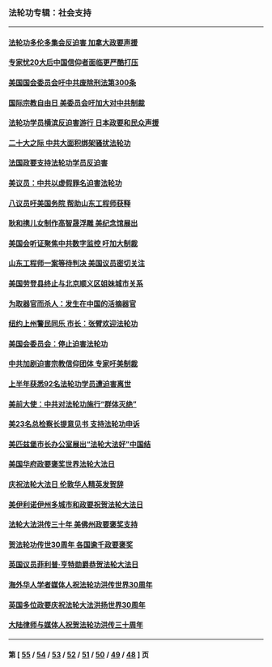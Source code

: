 ### 法轮功专辑：社会支持
---
#### [法轮功多伦多集会反迫害 加拿大政要声援](../../pages/nf4386/n13881303.md?01230430) 
#### [专家忧20大后中国信仰者面临更严酷打压](../../pages/nf4386/n13874993.md?01230430) 
#### [美国国会委员会吁中共废除刑法第300条](../../pages/nf4386/n13868121.md?01230430) 
#### [国际宗教自由日 美委员会吁加大对中共制裁](../../pages/nf4386/n13855021.md?01230430) 
#### [法轮功学员横滨反迫害游行 日本政要和民众声援](../../pages/nf4386/n13847132.md?01230430) 
#### [二十大之际 中共大面积绑架骚扰法轮功](../../pages/nf4386/n13846381.md?01230430) 
#### [法国政要支持法轮功学员反迫害](../../pages/nf4386/n13841970.md?01230430) 
#### [美议员：中共以虚假罪名迫害法轮功](../../pages/nf4386/n13841083.md?01230430) 
#### [八议员吁美国务院 帮助山东工程师获释](../../pages/nf4386/n13836379.md?01230430) 
#### [耿和携儿女制作高智晟浮雕 美纪念馆展出](../../pages/nf4386/n13829624.md?01230430) 
#### [美国会听证聚焦中共数字监控 吁加大制裁](../../pages/nf4386/n13825083.md?01230430) 
#### [山东工程师一案等待判决 美国议员密切关注](../../pages/nf4386/n13815065.md?01230430) 
#### [美国劳登县终止与北京顺义区姐妹城市关系](../../pages/nf4386/n13811030.md?01230430) 
#### [为取器官而杀人：发生在中国的活摘器官](../../pages/nf4386/n13794731.md?01230430) 
#### [纽约上州警民同乐 市长：张臂欢迎法轮功](../../pages/nf4386/n13794375.md?01230430) 
#### [美国会委员会：停止迫害法轮功](../../pages/nf4386/n13788164.md?01230430) 
#### [中共加剧迫害宗教信仰团体 专家吁美制裁](../../pages/nf4386/n13780252.md?01230430) 
#### [上半年获悉92名法轮功学员遭迫害离世](../../pages/nf4386/n13772701.md?01230430) 
#### [美前大使：中共对法轮功施行“群体灭绝”](../../pages/nf4386/n13771705.md?01230430) 
#### [美23名总检察长提意见书 支持法轮功申诉](../../pages/nf4386/n13766596.md?01230430) 
#### [美匹兹堡市长办公室展出“法轮大法好”中国结](../../pages/nf4386/n13749721.md?01230430) 
#### [美国华府政要褒奖世界法轮大法日](../../pages/nf4386/n13743770.md?01230430) 
#### [庆祝法轮大法日 伦敦华人精英发贺辞](../../pages/nf4386/n13741593.md?01230430) 
#### [美伊利诺伊州多城市和政要祝贺法轮大法日](../../pages/nf4386/n13737149.md?01230430) 
#### [法轮大法洪传三十年 美佛州政要褒奖支持](../../pages/nf4386/n13737103.md?01230430) 
#### [贺法轮功传世30周年 各国逾千政要褒奖](../../pages/nf4386/n13735828.md?01230430) 
#### [英国议员菲利普‧亨特勋爵恭贺法轮大法日](../../pages/nf4386/n13736187.md?01230430) 
#### [海外华人学者媒体人祝法轮功洪传世界30周年](../../pages/nf4386/n13735835.md?01230430) 
#### [英国多位政要庆祝法轮大法洪扬世界30周年](../../pages/nf4386/n13734739.md?01230430) 
#### [大陆律师与媒体人祝贺法轮功洪传三十周年](../../pages/nf4386/n13735062.md?01230430) 

---
#### 第 [ [55](./55.md?01230430) / [54](./54.md?01230430) / [53](./53.md?01230430) / [52](./52.md?01230430) / [51](./51.md?01230430) / [50](./50.md?01230430) / [49](./49.md?01230430) / [48](./48.md?01230430) ] 页
